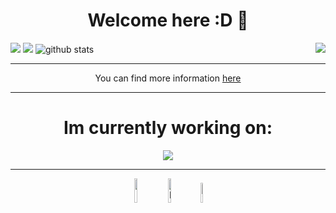 <h1 align="center">Welcome here :D 👋</h1>
<img src="https://activity-graph.herokuapp.com/graph?username=kotru21&theme=react-dark&hide_border=true&area=true" >
<img src="https://github-readme-stats.vercel.app/api/top-langs/?username=kotru21&theme=dark&hide_border=true&area=true" align="right" >
<img src="https://github-readme-stats.vercel.app/api?username=kotru21&stars,commits,prs,issues,contribs&theme=dark&hide_border=true&area=true"   >
<img src="https://github-readme-streak-stats.herokuapp.com/?user=kotru21&theme=dark&hide_border=true&area=true" alt="github stats">
<hr>
<p align="center"> You can find more information <a href="https://kotikov.pages.dev">here</a></p>
<hr>
<h1 align="center">Im currently working on: </h1>
<p align="center">
<img src="https://github-readme-stats.vercel.app/api/pin/?username=kotru21&repo=kotikov&theme=dark&hide_border=true&area=true" >
</p>
<hr>
<p align="center">
<img src="https://estruyf-github.azurewebsites.net/api/VisitorHit?user=kotru21&repo=kotikov&countColorcountColor&countColor=orange"/ width="10%">
<a href="https://www.instagram.com/arsenij_kotikov/" target="_blank"><img src="https://img.shields.io/badge/Instagram-%23E4405F.svg?&style=flat-square&logo=instagram&logoColor=white" alt="Instagram" width="10%"></a>
<a href="https://twitter.com/arsenij_kotikov/" target="_blank"><img src="https://img.shields.io/badge/Twitter-1DA1F2?style=for-the-badge&logo=twitter&logoColor=white" alt="Twitter" width="9%"></a>
</p>

